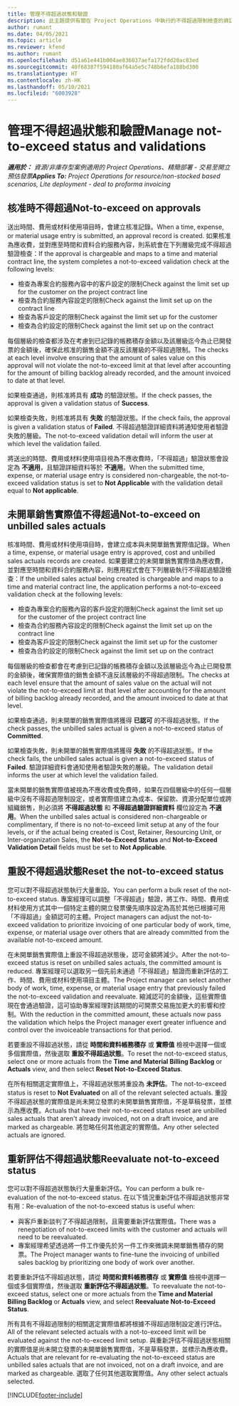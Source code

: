 ```yaml
---
title: 管理不得超過狀態和驗證
description: 此主題提供有關在 Project Operations 中執行的不得超過限制檢查的資訊。
author: rumant
ms.date: 04/05/2021
ms.topic: article
ms.reviewer: kfend
ms.author: rumant
ms.openlocfilehash: d51a61e441b004ae836037aefa172fdd20ac83ed
ms.sourcegitcommit: 40f68387f594180af64a5e5c748b6efa188bd300
ms.translationtype: HT
ms.contentlocale: zh-HK
ms.lasthandoff: 05/10/2021
ms.locfileid: "6003928"
---
```

# <a name="manage-not-to-exceed-status-and-validations"></a><span data-ttu-id="44a7e-103">管理不得超過狀態和驗證</span><span class="sxs-lookup"><span data-stu-id="44a7e-103">Manage not-to-exceed status and validations</span></span> 

<span data-ttu-id="44a7e-104">_**適用於：** 資源/非庫存型案例適用的 Project Operations、精簡部署 - 交易至開立預估發票_</span><span class="sxs-lookup"><span data-stu-id="44a7e-104">_**Applies To:** Project Operations for resource/non-stocked based scenarios, Lite deployment - deal to proforma invoicing_</span></span>

## <a name="not-to-exceed-on-approvals"></a><span data-ttu-id="44a7e-105">核准時不得超過</span><span class="sxs-lookup"><span data-stu-id="44a7e-105">Not-to-exceed on approvals</span></span>

<span data-ttu-id="44a7e-106">送出時間、費用或材料使用項目時，會建立核准記錄。</span><span class="sxs-lookup"><span data-stu-id="44a7e-106">When a time, expense, or material usage entry is submitted, an approval record is created.</span></span> <span data-ttu-id="44a7e-107">如果核准為應收費，並對應至時間和資料合約服務內容，則系統會在下列層級完成不得超過驗證檢查：</span><span class="sxs-lookup"><span data-stu-id="44a7e-107">If the approval is chargeable and maps to a time and material contract line, the system completes a not-to-exceed validation check at the following levels:</span></span>

  - <span data-ttu-id="44a7e-108">檢查為專案合約服務內容中的客戶設定的限制</span><span class="sxs-lookup"><span data-stu-id="44a7e-108">Check against the limit set up for the customer on the project contract line</span></span>
  - <span data-ttu-id="44a7e-109">檢查為合約服務內容設定的限制</span><span class="sxs-lookup"><span data-stu-id="44a7e-109">Check against the limit set up on the contract line</span></span>
  - <span data-ttu-id="44a7e-110">檢查為客戶設定的限制</span><span class="sxs-lookup"><span data-stu-id="44a7e-110">Check against the limit set up for the customer</span></span>
  - <span data-ttu-id="44a7e-111">檢查為合約設定的限制</span><span class="sxs-lookup"><span data-stu-id="44a7e-111">Check against the limit set up on the contract</span></span>

<span data-ttu-id="44a7e-112">每個層級的檢查都涉及在考慮到已記錄的帳務積存金額以及該層級迄今為止已開發票的金額後，確保此核准的銷售金額不違反該層級的不得超過限制。</span><span class="sxs-lookup"><span data-stu-id="44a7e-112">The checks at each level involve ensuring that the amount of sales value on this approval will not violate the not-to-exceed limit at that level after accounting for the amount of billing backlog already recorded, and the amount invoiced to date at that level.</span></span>

<span data-ttu-id="44a7e-113">如果檢查通過，則核准將具有 **成功** 的驗證狀態。</span><span class="sxs-lookup"><span data-stu-id="44a7e-113">If the check passes, the approval is given a validation status of **Success**.</span></span>

<span data-ttu-id="44a7e-114">如果檢查失敗，則核准將具有 **失敗** 的驗證狀態。</span><span class="sxs-lookup"><span data-stu-id="44a7e-114">If the check fails, the approval is given a validation status of **Failed**.</span></span> <span data-ttu-id="44a7e-115">不得超過驗證詳細資料將通知使用者驗證失敗的層級。</span><span class="sxs-lookup"><span data-stu-id="44a7e-115">The not-to-exceed validation detail will inform the user at which level the validation failed.</span></span>

<span data-ttu-id="44a7e-116">將送出的時間、費用或材料使用項目視為不應收費時，「不得超過」驗證狀態會設定為 **不適用**，且驗證詳細資料等於 **不適用**。</span><span class="sxs-lookup"><span data-stu-id="44a7e-116">When the submitted time, expense, or material usage entry is considered non-chargeable, the not-to-exceed validation status is set to **Not Applicable** with the validation detail equal to **Not applicable**.</span></span>

## <a name="not-to-exceed-on-unbilled-sales-actuals"></a><span data-ttu-id="44a7e-117">未開單銷售實際值不得超過</span><span class="sxs-lookup"><span data-stu-id="44a7e-117">Not-to-exceed on unbilled sales actuals</span></span>

<span data-ttu-id="44a7e-118">核准時間、費用或材料使用項目時，會建立成本與未開單銷售實際值記錄。</span><span class="sxs-lookup"><span data-stu-id="44a7e-118">When a time, expense, or material usage entry is approved, cost and unbilled sales actuals records are created.</span></span> <span data-ttu-id="44a7e-119">如果要建立的未開單銷售實際值為應收費，並對應至時間和資料合約服務內容，則應用程式會在下列層級執行不得超過驗證檢查：</span><span class="sxs-lookup"><span data-stu-id="44a7e-119">If the unbilled sales actual being created is chargeable and maps to a time and material contract line, the application performs a not-to-exceed validation check at the following levels:</span></span>

  - <span data-ttu-id="44a7e-120">檢查為專案合約服務內容的客戶設定的限制</span><span class="sxs-lookup"><span data-stu-id="44a7e-120">Check against the limit set up for the customer of the project contract line</span></span>
  - <span data-ttu-id="44a7e-121">檢查為合約服務內容設定的限制</span><span class="sxs-lookup"><span data-stu-id="44a7e-121">Check against the limit set up on the contract line</span></span>
  - <span data-ttu-id="44a7e-122">檢查為客戶設定的限制</span><span class="sxs-lookup"><span data-stu-id="44a7e-122">Check against the limit set up for the customer</span></span>
  - <span data-ttu-id="44a7e-123">檢查為合約設定的限制</span><span class="sxs-lookup"><span data-stu-id="44a7e-123">Check against the limit set up on the contract</span></span>

<span data-ttu-id="44a7e-124">每個層級的檢查都會在考慮到已記錄的帳務積存金額以及該層級迄今為止已開發票的金額後，確保實際值的銷售金額不違反該層級的不得超過限制。</span><span class="sxs-lookup"><span data-stu-id="44a7e-124">The checks at each level ensure that the amount of sales value on the actual will not violate the not-to-exceed limit at that level after accounting for the amount of billing backlog already recorded, and the amount invoiced to date at that level.</span></span>

<span data-ttu-id="44a7e-125">如果檢查通過，則未開單的銷售實際值將獲得 **已認可** 的不得超過狀態。</span><span class="sxs-lookup"><span data-stu-id="44a7e-125">If the check passes, the unbilled sales actual is given a not-to-exceed status of **Committed**.</span></span>

<span data-ttu-id="44a7e-126">如果檢查失敗，則未開單的銷售實際值將獲得 **失敗** 的不得超過狀態。</span><span class="sxs-lookup"><span data-stu-id="44a7e-126">If the check fails, the unbilled sales actual is given a not-to-exceed status of **Failed**.</span></span> <span data-ttu-id="44a7e-127">驗證詳細資料會通知使用者驗證失敗的層級。</span><span class="sxs-lookup"><span data-stu-id="44a7e-127">The validation detail informs the user at which level the validation failed.</span></span>

<span data-ttu-id="44a7e-128">當未開單的銷售實際值被視為不應收費或免費時，如果在四個層級中的任何一個層級中沒有不得超過限制設定，或者實際值建立為成本、保留款、資源分配單位或跨組織銷售，則必須將 **不得超過狀態** 和 **不得超過驗證詳細資料** 欄位設定為 **不適用**。</span><span class="sxs-lookup"><span data-stu-id="44a7e-128">When the unbilled sales actual is considered non-chargeable or complimentary, if there is no not-to-exceed limit setup at any of the four levels, or if the actual being created is Cost, Retainer, Resourcing Unit, or Inter-organization Sales, the **Not-to-Exceed Status** and **Not-to-Exceed Validation Detail** fields must be set to **Not Applicable**.</span></span>

## <a name="reset-the-not-to-exceed-status"></a><span data-ttu-id="44a7e-129">重設不得超過狀態</span><span class="sxs-lookup"><span data-stu-id="44a7e-129">Reset the not-to-exceed status</span></span>

<span data-ttu-id="44a7e-130">您可以對不得超過狀態執行大量重設。</span><span class="sxs-lookup"><span data-stu-id="44a7e-130">You can perform a bulk reset of the not-to-exceed status.</span></span> <span data-ttu-id="44a7e-131">專案經理可以調整「不得超過」驗證，將工作、時間、費用或材料使用方式其中一個特定主體的開立發票優先順序設定為高於其他已根據可用「不得超過」金額認可的主體。</span><span class="sxs-lookup"><span data-stu-id="44a7e-131">Project managers can adjust the not-to-exceed validation to prioritize invoicing of one particular body of work, time, expense, or material usage over others that are already committed from the available not-to-exceed amount.</span></span>

<span data-ttu-id="44a7e-132">在未開單銷售實際值上重設不得超過狀態後，認可金額將減少。</span><span class="sxs-lookup"><span data-stu-id="44a7e-132">After the not-to-exceed status is reset on unbilled sales actuals, the committed amount is reduced.</span></span> <span data-ttu-id="44a7e-133">專案經理可以選取另一個先前未通過「不得超過」驗證而重新評估的工作、時間、費用或材料使用項目主體。</span><span class="sxs-lookup"><span data-stu-id="44a7e-133">The Project manager can select another body of work, time, expense, or material usage entry that previously failed the not-to-exceed validation and reevaluate.</span></span> <span data-ttu-id="44a7e-134">縮減認可的金額後，這些實際值現在會通過驗證，這可協助專案經理對該期間的可開票交易施加更大的影響和控制。</span><span class="sxs-lookup"><span data-stu-id="44a7e-134">With the reduction in the committed amount, these actuals now pass the validation which helps the Project manager exert greater influence and control over the invoiceable transactions for that period.</span></span>

<span data-ttu-id="44a7e-135">若要重設不得超過狀態，請從 **時間和資料帳務積存** 或 **實際值** 檢視中選擇一個或多個實際值，然後選取 **重設不得超過狀態**。</span><span class="sxs-lookup"><span data-stu-id="44a7e-135">To reset the not-to-exceed status, select one or more actuals from the **Time and Material Billing Backlog** or **Actuals** view, and then select **Reset Not-to-Exceed Status**.</span></span>

<span data-ttu-id="44a7e-136">在所有相關選定實際值上，不得超過狀態將重設為 **未評估**。</span><span class="sxs-lookup"><span data-stu-id="44a7e-136">The not-to-exceed status is reset to **Not Evaluated** on all of the relevant selected actuals.</span></span> <span data-ttu-id="44a7e-137">重設不得超過狀態的實際值是尚未開立發票的未開單銷售實際值，不是草稿發票，並標示為應收費。</span><span class="sxs-lookup"><span data-stu-id="44a7e-137">Actuals that have their not-to-exceed status reset are unbilled sales actuals that aren't already invoiced, not on a draft invoice, and are marked as chargeable.</span></span> <span data-ttu-id="44a7e-138">將忽略任何其他選定的實際值。</span><span class="sxs-lookup"><span data-stu-id="44a7e-138">Any other selected actuals are ignored.</span></span>

## <a name="reevaluate-not-to-exceed-status"></a><span data-ttu-id="44a7e-139">重新評估不得超過狀態</span><span class="sxs-lookup"><span data-stu-id="44a7e-139">Reevaluate not-to-exceed status</span></span>

<span data-ttu-id="44a7e-140">您可以對不得超過狀態執行大量重新評估。</span><span class="sxs-lookup"><span data-stu-id="44a7e-140">You can perform a bulk re-evaluation of the not-to-exceed status.</span></span> <span data-ttu-id="44a7e-141">在以下情況重新評估不得超過狀態非常有用：</span><span class="sxs-lookup"><span data-stu-id="44a7e-141">Re-evaluation of the not-to-exceed status is useful when:</span></span>

  - <span data-ttu-id="44a7e-142">與客戶重新談判了不得超過限制，且需要重新評估實際值。</span><span class="sxs-lookup"><span data-stu-id="44a7e-142">There was a renegotiation of not-to-exceed limits with the customer and actuals will need to be reevaluated.</span></span>
  - <span data-ttu-id="44a7e-143">專案經理希望透過將一件工作優先於另一件工作來微調未開單銷售積存的開票。</span><span class="sxs-lookup"><span data-stu-id="44a7e-143">The Project manager wants to fine-tune the invoicing of unbilled sales backlog by prioritizing one body of work over another.</span></span>

<span data-ttu-id="44a7e-144">若要重新評估不得超過狀態，請從 **時間和資料帳務積存** 或 **實際值** 檢視中選擇一個或多個實際值，然後選取 **重新評估不得超過狀態**。</span><span class="sxs-lookup"><span data-stu-id="44a7e-144">To reevaluate the not-to-exceed status, select one or more actuals from the **Time and Material Billing Backlog** or **Actuals** view, and select **Reevaluate Not-to-Exceed Status**.</span></span>

<span data-ttu-id="44a7e-145">所有具有不得超過限制的相關選定實際值都將根據不得超過限制設定進行評估。</span><span class="sxs-lookup"><span data-stu-id="44a7e-145">All of the relevant selected actuals with a not-to-exceed limit will be evaluated against the not-to-exceed limit setup.</span></span> <span data-ttu-id="44a7e-146">與重新評估不得超過狀態相關的實際值是尚未開立發票的未開單銷售實際值，不是草稿發票，並標示為應收費。</span><span class="sxs-lookup"><span data-stu-id="44a7e-146">Actuals that are relevant for re-evaluating the not-to-exceed status are unbilled sales actuals that are not invoiced, not on a draft invoice, and are marked as chargeable.</span></span> <span data-ttu-id="44a7e-147">選取了任何其他選取實際值。</span><span class="sxs-lookup"><span data-stu-id="44a7e-147">Any other select actuals selected.</span></span>


[!INCLUDE[footer-include](../../includes/footer-banner.md)]
